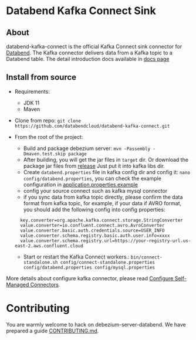 # Databend Kafka Connect Sink

## About
databend-kafka-connect is the official Kafka Connect sink connector for [Databend](https://databend.com/).
The Kafka connector delivers data from a Kafka topic to a Databend table.
The detail introduction docs available in [docs page](./docs/docs.md)


## Install from source

- Requirements:
    - JDK 11
    - Maven
- Clone from repo: `git clone https://github.com/databendcloud/databend-kafka-connect.git`
- From the root of the project:
    - Build and package debezium server: `mvn -Passembly -Dmaven.test.skip package`
    - After building, you will get the jar files in `target` dir. Or download the package jar files from [release](https://github.com/databendcloud/databend-kafka-connect/releases) Just put it into kafka libs dir.
    - Create `databend.properties` file in kafka config dir and config it: `nano config/databend.properties`, you can check the example
      configuration
      in [application.properties.example](src/main/resources/conf/application.properties.example)
    - config your source connect such as kafka mysql connector
    - if you sync data from kafka topic directly, please confirm the data format from kafka topic, for example, if your data if AVRO format, you should add the following config into config properties:
 
  ```
    key.converter=org.apache.kafka.connect.storage.StringConverter
    value.converter=io.confluent.connect.avro.AvroConverter
    value.converter.basic.auth.credentials.source=USER_INFO
    value.converter.schema.registry.basic.auth.user.info=xxxx
    value.converter.schema.registry.url=https://your-registry-url.us-east-2.aws.confluent.cloud
  ```
  - Start or restart the Kafka Connect workers.: `bin/connect-standalone.sh config/connect-standalone.properties config/databend.properties config/mysql.properties`

More details about configure kafka connector, please read [Configure Self-Managed Connectors](https://docs.confluent.io/platform/current/connect/configuring.html).

# Contributing

You are warmly welcome to hack on debezium-server-databend. We have prepared a guide [CONTRIBUTING.md](./CONTRIBUTING.md).

